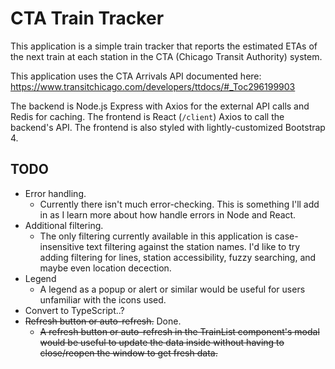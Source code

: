 # CTA Train Tracker

This application is a simple train tracker that reports the estimated ETAs of the next train at each station in the CTA (Chicago Transit Authority) system.

This application uses the CTA Arrivals API documented here:\
https://www.transitchicago.com/developers/ttdocs/#_Toc296199903

The backend is Node.js Express with Axios for the external API calls and Redis for caching. The frontend is React (`/client`) Axios to call the backend's API. The frontend is also styled with lightly-customized Bootstrap 4.

## TODO

* Error handling.
  - Currently there isn't much error-checking. This is something I'll add in as I learn more about how handle errors in Node and React.
* Additional filtering.
  - The only filtering currently available in this application is case-insensitive text filtering against the station names. I'd like to try adding filtering for lines, station accessibility, fuzzy searching, and maybe even location decection.
* Legend
  - A legend as a popup or alert or similar would be useful for users unfamiliar with the icons used.
* Convert to TypeScript..?
* ~~Refresh button or auto-refresh.~~ Done.
  - ~~A refresh button or auto-refresh in the TrainList component's modal would be useful to update the data inside without having to close/reopen the window to get fresh data.~~

